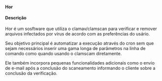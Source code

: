 #### Hor

#### Descrição

  Hor é um sosftware que utiliza o clamav/clamscan para verificar e 
  remover arquivos infectados por vírus de acordo com as preferências do 
  usário. 

  Seu objetivo principal é automatizar a execução através do cron sem que sejam 
  necessários inserir uma gama longa de parâmetros na linha de comando como quando 
  usando o clamscam diretamente. 

  Ele também incorpora pequenas funcionalidades adicionais como o envio de e-mail após a 
  conclusão do scaneamento informando o cliente sobre a conclusão da verificação.

